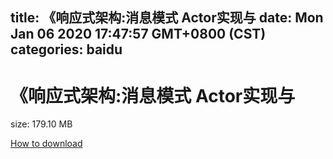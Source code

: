 
title: 《响应式架构:消息模式 Actor实现与
date: Mon Jan 06 2020 17:47:57 GMT+0800 (CST)    
categories: baidu
---

# 《响应式架构:消息模式 Actor实现与
size: 179.10 MB
 
 

[How to download](https://bpcam.bemobtrk.com/go/2ceec3aa-1ca2-46d6-b9ff-aaa5c184517c?jno=4677)